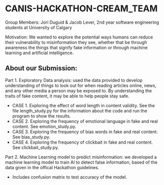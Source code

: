 # CANIS-HACKATHON-CREAM_TEAM

Group Members: 
Jori Duguid & Jacob Lever, 2nd year software engineering students at University of Calgary


Motivation: We wanted to explore the potential ways humans can reduce their vulnerability to misinformation they see, whether that be through awareness 
the things that signify fake information or through machine learning and artificial intelligence.


## About our Submission:

Part 1. Exploratory Data analysis: used the data provided to develop understanding of things to look out for when reading articles online, news, and any other media a person may be exposed to.
By understanding the traits of fake content, it may be able to help people stay safe.
- CASE 1. Exploring the effect of word length in content validity. See the file length_study.py for the information about the code and run the program to show the results.
- CASE 2. Exploring the frequency of emotional language in fake and real content. See emotion_study.py.
- CASE 3. Exploring the frequency of bias words in fake and real content. See bias_study.py.
- CASE 4. Exploring the frequency of clickbait in fake and real content. See clickbait_study.py.

Part 2. Machine Learning model to predict misinformation: we developed a machine learning model to train AI to detect false information, based of the data given in the offical Hackathon guidelines.
- Includes confusion matrix to test accuracy of the model.
